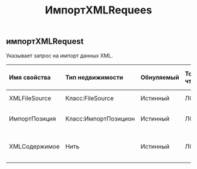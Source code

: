 ﻿---
title: ИмпортXMLRequees
second_title: Aspose.Cells Cloud Documen
type: docs
url: /ru/specification/model/importxmlrequest/
description: "Aspose.Cells Спецификация облачной модели: ImportXMLRequest. Легко обрабатывайте Excel и другие документы электронных таблиц с помощью таких функций, как открытие, создание, редактирование, разделение, слияние, сравнение и преобразование."
weight: 50
---
## **импортXMLRequest**

 Указывает запрос на импорт данных XML.

| Имя свойства| Тип недвижимости| Обнуляемый| Только чтение| Значение по умолчанию| Описание|
|:- |:- |:- |:- |:- |:- |
| XMLFileSource| Класс:FileSource| Истинный| ЛОЖЬ|| источник XML-файла|
| ИмпортПозиция| Класс:ИмпортПозицион| Истинный| ЛОЖЬ|| Импортировать описание позиции.|
| XMLСодержимое| Нить| Истинный| ЛОЖЬ|| По умолчанию Base64String имеет значение null.|

